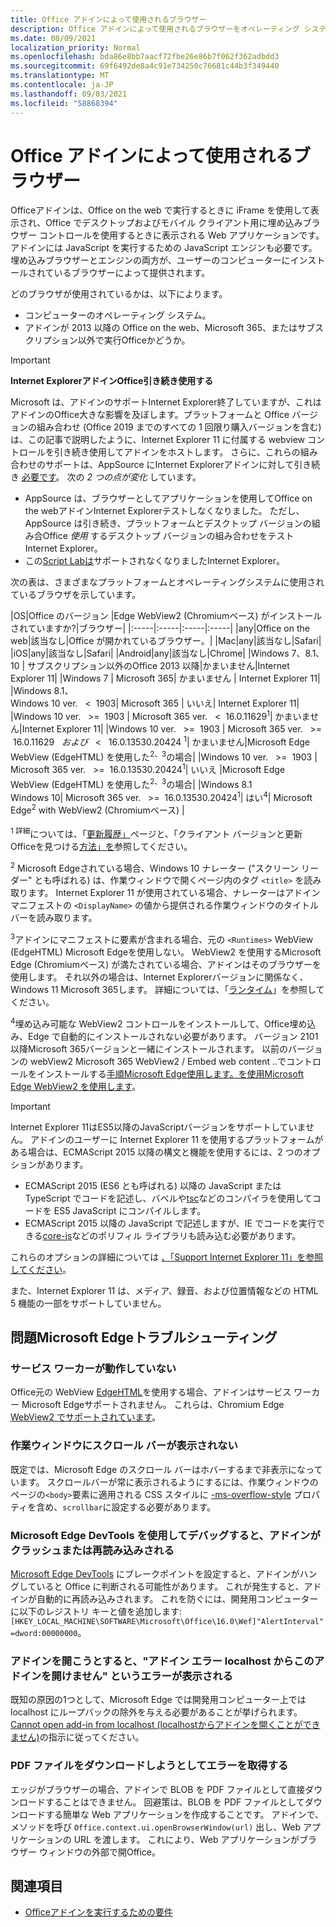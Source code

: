 ```yaml
---
title: Office アドインによって使用されるブラウザー
description: Office アドインによって使用されるブラウザーをオペレーティング システムおよび Office バージョンが決定する方法を指定します。
ms.date: 08/09/2021
localization_priority: Normal
ms.openlocfilehash: bda86e8bb7aacf72fbe26e86b7f062f362adbdd3
ms.sourcegitcommit: 69f6492de8a4c91e734250c76681c44b3f349440
ms.translationtype: MT
ms.contentlocale: ja-JP
ms.lasthandoff: 09/03/2021
ms.locfileid: "58868394"
---
```

# <a name="browsers-used-by-office-add-ins"></a>Office アドインによって使用されるブラウザー

Officeアドインは、Office on the web で実行するときに iFrame を使用して表示され、Office でデスクトップおよびモバイル クライアント用に埋め込みブラウザー コントロールを使用するときに表示される Web アプリケーションです。 アドインには JavaScript を実行するための JavaScript エンジンも必要です。 埋め込みブラウザーとエンジンの両方が、ユーザーのコンピューターにインストールされているブラウザーによって提供されます。

どのブラウザが使用されているかは、以下によります。

- コンピューターのオペレーティング システム。
- アドインが 2013 以降の Office on the web、Microsoft 365、またはサブスクリプション以外で実行Officeかどうか。

> [!IMPORTANT]
> **Internet ExplorerアドインOffice引き続き使用する**
>
> Microsoft は、アドインのサポートInternet Explorer終了していますが、これはアドインのOffice大きな影響を及ぼします。プラットフォームと Office バージョンの組み合わせ (Office 2019 までのすべての 1 回限り購入バージョンを含む) は、この記事で説明したように、Internet Explorer 11 に付属する webview コントロールを引き続き使用してアドインをホストします。 さらに、これらの組み合わせのサポートは、AppSource にInternet Explorerアドインに対して引き続き [必要です](/office/dev/store/submit-to-appsource-via-partner-center)。 次の *2 つの点が変化* しています。
>
> - AppSource は、ブラウザーとしてアプリケーションを使用してOffice on the webアドインInternet Explorerテストしなくなりました。 ただし、AppSource は引き続き、プラットフォームとデスクトップ バージョンの組み合Office *使用* するデスクトップ バージョンの組み合わせをテストInternet Explorer。
> - この[Script Labは](../overview/explore-with-script-lab.md)サポートされなくなりましたInternet Explorer。

次の表は、さまざまなプラットフォームとオペレーティングシステムに使用されているブラウザを示しています。

|OS|Office のバージョン
|Edge WebView2 (Chromiumベース) がインストールされていますか?|ブラウザー|
|:-----|:-----|:-----|:-----|
|any|Office on the web|該当なし|Office が開かれているブラウザー。|
|Mac|any|該当なし|Safari|
|iOS|any|該当なし|Safari|
|Android|any|該当なし|Chrome|
|Windows 7、8.1、10 | サブスクリプション以外のOffice 2013 以降|かまいません|Internet Explorer 11|
|Windows 7 | Microsoft 365| かまいません | Internet Explorer 11|
|Windows 8.1、<br>Windows 10 ver. &nbsp; < &nbsp;1903| Microsoft 365 | いいえ| Internet Explorer 11|
|Windows 10 ver. &nbsp; >= &nbsp;1903 | Microsoft 365 ver. &nbsp; < &nbsp;16.0.11629<sup>1</sup>| かまいません|Internet Explorer 11|
|Windows 10 ver. &nbsp; >= &nbsp;1903 | Microsoft 365 ver. &nbsp; >= &nbsp;16.0.11629 &nbsp; _および_ &nbsp; < &nbsp; 16.0.13530.20424 <sup>1</sup>| かまいません|Microsoft Edge WebView (EdgeHTML) を使用した<sup>2、3</sup>の場合|
|Windows 10 ver. &nbsp; >= &nbsp;1903 | Microsoft 365 ver. &nbsp; >= &nbsp;16.0.13530.20424<sup>1</sup>| いいえ |Microsoft Edge WebView (EdgeHTML) を使用した<sup>2、3</sup>の場合|
|Windows 8.1<br>Windows 10| Microsoft 365 ver. &nbsp; >= &nbsp;16.0.13530.20424<sup>1</sup>| はい<sup>4</sup>|  Microsoft Edge<sup>2</sup> with WebView2 (Chromiumベース) |

<sup>1 詳細</sup>については、「[更新履歴」](/officeupdates/update-history-office365-proplus-by-date)ページと、「クライアント バージョンと更新Officeを見つける[方法」を](https://support.microsoft.com/office/932788b8-a3ce-44bf-bb09-e334518b8b19)参照してください。

<sup>2</sup> Microsoft Edgeされている場合、Windows 10 ナレーター ("スクリーン リーダー" とも呼ばれる) は、作業ウィンドウで開くページ内のタグ `<title>` を読み取ります。 Internet Explorer 11 が使用されている場合、ナレーターはアドイン マニフェストの `<DisplayName>` の値から提供される作業ウィンドウのタイトル バーを読み取ります。

<sup>3</sup>アドインにマニフェストに要素が含まれる場合、元の `<Runtimes>` WebView (EdgeHTML) Microsoft Edgeを使用しない。 WebView2 を使用するMicrosoft Edge (Chromiumベース) が満たされている場合、アドインはそのブラウザーを使用します。 それ以外の場合は、Internet Explorerバージョンに関係なく、Windows 11 Microsoft 365します。 詳細については、「[ランタイム](../reference/manifest/runtimes.md)」を参照してください。

<sup>4</sup>埋め込み可能な WebView2 コントロールをインストールして、Office埋め込み、Edge で自動的にインストールされない必要があります。 バージョン 2101 以降Microsoft 365バージョンと一緒にインストールされます。 以前のバージョンの webView2 Microsoft 365 WebView2 / Embed web content ..でコントロールをインストールする[手順Microsoft Edge使用します。を使用Microsoft Edge WebView2 を使用します](https://developer.microsoft.com/microsoft-edge/webview2/)。

> [!IMPORTANT]
> Internet Explorer 11はES5以降のJavaScriptバージョンをサポートしていません。 アドインのユーザーに Internet Explorer 11 を使用するプラットフォームがある場合は、ECMAScript 2015 以降の構文と機能を使用するには、2 つのオプションがあります。
>
> - ECMAScript 2015 (ES6 とも呼ばれる) 以降の JavaScript または TypeScript でコードを記述し、バベルや[tsc](https://www.typescriptlang.org/index.html)などの[](https://babeljs.io/)コンパイラを使用してコードを ES5 JavaScript にコンパイルします。
> - ECMAScript 2015 以降の JavaScript で記述します[](https://en.wikipedia.org/wiki/Polyfill_(programming))が、IE でコードを実行できる[core-js](https://github.com/zloirock/core-js)などのポリフィル ライブラリも読み込む必要があります。
>
> これらのオプションの詳細については [、「Support Internet Explorer 11」を参照してください](../develop/support-ie-11.md)。
>
> また、Internet Explorer 11 は、メディア、録音、および位置情報などの HTML 5 機能の一部をサポートしていません。

## <a name="troubleshooting-microsoft-edge-issues"></a>問題Microsoft Edgeトラブルシューティング

### <a name="service-workers-are-not-working"></a>サービス ワーカーが動作していない

Office元の WebView [EdgeHTML](https://en.wikipedia.org/wiki/EdgeHTML)を使用する場合、アドインはサービス ワーカー Microsoft Edgeサポートされません。 これらは、Chromium Edge [WebView2 でサポートされています](/microsoft-edge/hosting/webview2)。

### <a name="scroll-bar-does-not-appear-in-task-pane"></a>作業ウィンドウにスクロール バーが表示されない

既定では、Microsoft Edge のスクロール バーはホバーするまで非表示になっています。 スクロールバーが常に表示されるようにするには、作業ウィンドウのページの`<body>`要素に適用される CSS スタイルに [-ms-overflow-style](https://developer.mozilla.org/docs/Web/CSS/Microsoft_Extensions) プロパティを含め、`scrollbar`に設定する必要があります。

### <a name="when-debugging-with-the-microsoft-edge-devtools-the-add-in-crashes-or-reloads"></a>Microsoft Edge DevTools を使用してデバッグすると、アドインがクラッシュまたは再読み込みされる

[Microsoft Edge DevTools](https://www.microsoft.com/p/microsoft-edge-devtools-preview/9mzbfrmz0mnj?rtc=1&activetab=pivot%3Aoverviewtab) にブレークポイントを設定すると、アドインがハングしていると Office に判断される可能性があります。 これが発生すると、アドインが自動的に再読み込みされます。 これを防ぐには、開発用コンピューターに以下のレジストリ キーと値を追加します: `[HKEY_LOCAL_MACHINE\SOFTWARE\Microsoft\Office\16.0\Wef]"AlertInterval"=dword:00000000`。

### <a name="when-the-add-in-tries-to-open-get-add-in-error-we-cant-open-this-add-in-from-the-localhost-error"></a>アドインを開こうとすると、"アドイン エラー localhost からこのアドインを開けません" というエラーが表示される

既知の原因の1つとして、Microsoft Edge では開発用コンピューター上では localhost にループバックの除外を与える必要があることが挙げられます。 [Cannot open add-in from localhost (localhostからアドインを開くことができません)](/office/troubleshoot/error-messages/cannot-open-add-in-from-localhost)の指示に従ってください。

### <a name="get-errors-trying-to-download-a-pdf-file"></a>PDF ファイルをダウンロードしようとしてエラーを取得する

エッジがブラウザーの場合、アドインで BLOB を PDF ファイルとして直接ダウンロードすることはできません。 回避策は、BLOB を PDF ファイルとしてダウンロードする簡単な Web アプリケーションを作成することです。 アドインで、メソッドを呼び `Office.context.ui.openBrowserWindow(url)` 出し、Web アプリケーションの URL を渡します。 これにより、Web アプリケーションがブラウザー ウィンドウの外部で開Office。

## <a name="see-also"></a>関連項目

- [Officeアドインを実行するための要件](requirements-for-running-office-add-ins.md)
